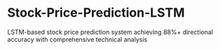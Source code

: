 # Stock-Price-Prediction-LSTM
LSTM-based stock price prediction system achieving 88%+ directional accuracy with comprehensive technical analysis
